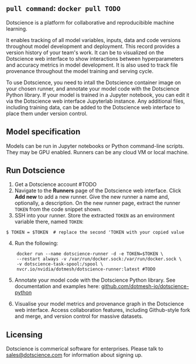 
## **`pull command`:** `docker pull TODO`


Dotscience is a platform for collaborative and reproducibible machine learning. 

It enables tracking of all model variables, inputs, data and code versions throughout model development and deployment. This record provides a version history of your team's work. It can be to visualized on the Dotscience web interface to show interactions between hyperparameters and accuracy metrics in model development. It is also used to track file provenance throughout the model training and serving cycle. 

To use Dotscience, you need to intall the Dotscience container image on your chosen runner, and annotate your model code with the Dotscience Python library. If your model is trained in a Jupyter notebook, you can edit it via the Dotscience web interface Jupyterlab instance. Any additional files, including training data, can be added to the Dotscience web interface to place them under version control.

## Model specification
Models can be run in Jupyter notebooks or Python command-line scripts. They may be GPU enabled. Runners can be any cloud VM or local machine. 

## Run Dotscience
1. Get a Dotscience account #TODO
2. Navigate to the **Runners** page of the Dotscience web interface. Click **Add new** to add a new runner. Give the new runner a name and, optionally, a description. On the new runner page, extract the runner `TOKEN` from the code snippet shown.
3. SSH into your runner. Store the extracted `TOKEN` as an environment variable there, named `TOKEN`:
```
$ TOKEN = $TOKEN  # replace the second 'TOKEN with your copied value
```
4.  Run the following:

```
    docker run --name dotscience-runner -d -e TOKEN=$TOKEN \
    --restart always -v /var/run/docker.sock:/var/run/docker.sock \
    -v dotscience-task-spool:/spool \
    nvcr.io/nvidia/dotmesh/dotscience-runner:latest #TODO
```
5. Annotate your model code with the Dotscience Python library. See documentation and examples here: [github.com/dotmesh-io/dotscience-python](https://github.com/dotmesh-io/dotscience-python)

6. Visualise your model metrics and provenance graph in the Dotscience web interface. Access collaboration features, including Github-style fork and merge, and version control for massive datasets.

## Licensing
Dotscience is commerical software for enterprises. Please talk to sales@dotscience.com for information about signing up.